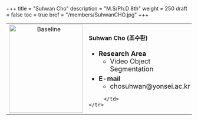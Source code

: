 +++
title = "Suhwan Cho"
description = "M.S/Ph.D 8th"
weight = 250
draft = false
toc = true
bref = "/members/SuhwanCHO.jpg"
+++

<table>
    <tr>
       <td width="280" align="center" valign="top">
          <img alt="Baseline" width="200px" height="240" src="/members/SuhwanCHO.jpg">
       </td>
       <td>
            <h4>Suhwan Cho (조수환)</h4>
            <ul class="member_info">
                <li style="font-size: 18px"><b>Research Area</b>
                    <ul class="interest">
                        <li style="margin-bottom: 5px">Video Object Segmentation</li>
                    </ul>
                </li>
                <li style="font-size: 18px"><b>E-mail</b>
                    <ul>
                        <li style="margin-bottom: 5px">chosuhwan@yonsei.ac.kr</li>
                    </ul>
                </li>
            </ul>
            
         </td>
    </tr>
</table>